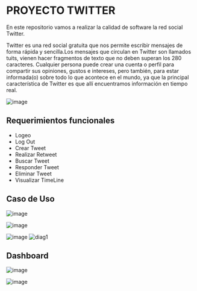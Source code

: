 # PROYECTO TWITTER

En este repositorio vamos a realizar la calidad de software  la red social Twitter.

Twitter es una red social gratuita que nos permite escribir mensajes de forma rápida y 
sencilla.Los mensajes que circulan en Twitter son llamados tuits, vienen hacer fragmentos 
de texto que no deben superan los 280 caracteres. 
Cualquier persona puede crear una cuenta o perfil para compartir sus opiniones, gustos e 
intereses, pero también, para estar informada(o) sobre todo lo que acontece en el mundo, ya
que la principal característica de Twitter es que allí encuentramos información en tiempo real.

![image](https://user-images.githubusercontent.com/64518589/137858040-67a3aff9-b6ff-44cc-b3f7-9633a91a638a.png)


## Requerimientos funcionales
* Logeo
* Log Out
* Crear Tweet
* Realizar Retweet
* Buscar Tweet
* Responder Tweet
* Eliminar Tweet
* Visualizar TimeLine


## Caso de Uso
![image](https://user-images.githubusercontent.com/64518589/137564297-e7979578-13f1-4f5d-8c63-8e22c16b4c0b.png)

![image](https://user-images.githubusercontent.com/79756993/137603388-0b5f6475-6ad4-4301-8acf-ba7a163f15dd.png)

![image](https://user-images.githubusercontent.com/79756993/137603367-d1175c1b-7b48-4b44-80d6-028eea687cfe.png)
![diag1](https://user-images.githubusercontent.com/64518589/138007453-e2e442d9-f779-46f5-b1f1-b879c65a0ad8.png)


## Dashboard

![image](https://user-images.githubusercontent.com/64518589/142093437-067557d1-b9a8-49db-82f7-8bc366e6ff7b.png)

![image](https://user-images.githubusercontent.com/64518589/142093420-be4f9f60-5177-4e78-a63b-45d013b39564.png)



